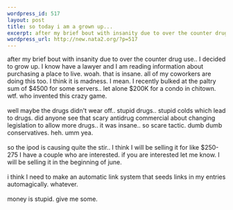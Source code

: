 ```yaml
--- 
wordpress_id: 517
layout: post
title: so today i am a grown up...
excerpt: after my brief bout with insanity due to over the counter drug use.. I decided to grow up. I know have a lawyer and I am reading information about purchasing a place to live. woah. that is insane. all of my coworkers are doing this too. I think it is madness. I mean. I recently bulked at the paltry sum of $4500 for some servers.. let alone $200K for a condo in chitown. wtf. who invented this craz...
wordpress_url: http://new.nata2.org/?p=517
---
```

after my brief bout with insanity due to over the counter drug use.. I decided to grow up. I know have a lawyer and I am reading information about purchasing a place to live. woah. that is insane. all of my coworkers are doing this too. I think it is madness. I mean. I recently bulked at the paltry sum of $4500 for some servers.. let alone $200K for a condo in chitown. wtf. who invented this crazy game.<br/><br/>well maybe the drugs didn't wear off.. stupid drugs.. stupid colds which lead to drugs. did anyone see that scary antidrug commercial about changing legislation to allow more drugs.. it was insane.. so scare tactic. dumb dumb conservatives. heh. umm yea. <br/><br/>so the ipod is causing quite the stir.. I think I will be selling it for like $250-275 I have a couple who are interested. if you are interested let me know. I will be selling it in the beginning of june. <br/><br/>i think I need to make an automatic link system that seeds links in my entries automagically. whatever. <br/><br/>money is stupid. give me some.
